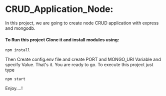 # CRUD_Application_Node:
In this project, we are going to create node CRUD application with express and mongodb.

#### To Run this project Clone it and install modules using:
```
npm install
```

Then Create config.env file and create PORT and MONGO_URI Variable and specify Value.
That's it. You are ready to go. To execute this project just type
```
npm start
```

Enjoy....!
